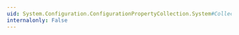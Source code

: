 ```yaml
---
uid: System.Configuration.ConfigurationPropertyCollection.System#Collections#ICollection#CopyTo(System.Array,System.Int32)
internalonly: False
---
```

